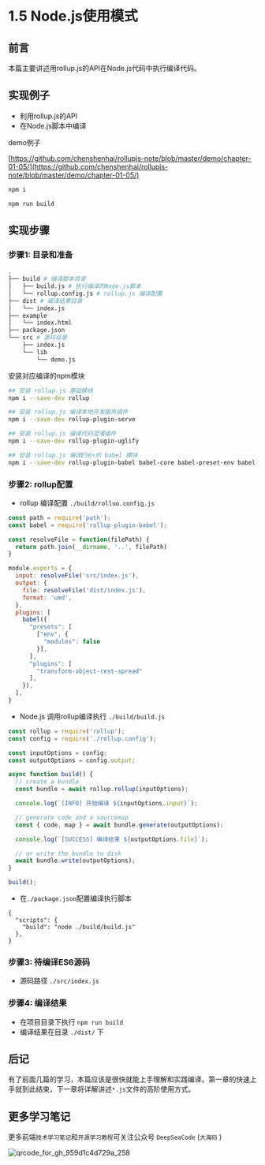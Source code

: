 # 1.5 Node.js使用模式

## 前言

本篇主要讲述用rollup.js的API在Node.js代码中执行编译代码。

## 实现例子
- 利用rollup.js的API
- 在Node.js脚本中编译

demo例子

[https://github.com/chenshenhai/rollupjs-note/blob/master/demo/chapter-01-05/](https://github.com/chenshenhai/rollupjs-note/blob/master/demo/chapter-01-05/)

```sh
npm i

npm run build
```

## 实现步骤

### 步骤1: 目录和准备

```sh
.
├── build # 编译脚本目录
│   ├── build.js # 执行编译的Node.js脚本
│   └── rollup.config.js # rollup.js 编译配置
├── dist # 编译结果目录
│   └── index.js
├── example
│   └── index.html
├── package.json
└── src # 源码目录
    ├── index.js
    └── lib
        └── demo.js
```

安装对应编译的npm模块

```sh
## 安装 rollup.js 基础模块
npm i --save-dev rollup 

## 安装 rollup.js 编译本地开发服务插件
npm i --save-dev rollup-plugin-serve

## 安装 rollup.js 编译代码混淆插件
npm i --save-dev rollup-plugin-uglify

## 安装 rollup.js 编译ES6+的 babel 模块
npm i --save-dev rollup-plugin-babel babel-core babel-preset-env babel-plugin-transform-object-rest-spread 
```



### 步骤2: rollup配置

- rollup 编译配置 `./build/rolluo.config.js`

```js
const path = require('path');
const babel = require('rollup-plugin-babel');

const resolveFile = function(filePath) {
  return path.join(__dirname, '..', filePath)
}

module.exports = {
  input: resolveFile('src/index.js'),
  output: {
    file: resolveFile('dist/index.js'),
    format: 'umd',
  }, 
  plugins: [
    babel({
      "presets": [
        ["env", {
          "modules": false
        }],
      ],
      "plugins": [
        "transform-object-rest-spread"
      ],
    }),
  ],
}
```

- Node.js 调用rollup编译执行 `./build/build.js`

```js
const rollup = require('rollup');
const config = require('./rollup.config');

const inputOptions = config;
const outputOptions = config.output;

async function build() {
  // create a bundle
  const bundle = await rollup.rollup(inputOptions);

  console.log(`[INFO] 开始编译 ${inputOptions.input}`);  

  // generate code and a sourcemap
  const { code, map } = await bundle.generate(outputOptions);

  console.log(`[SUCCESS] 编译结束 ${outputOptions.file}`);  

  // or write the bundle to disk
  await bundle.write(outputOptions);
}

build();
```

- 在`./package.json`配置编译执行脚本
```
{
  "scripts": {
    "build": "node ./build/build.js"
  },
}
```

### 步骤3: 待编译ES6源码

- 源码路径 `./src/index.js`


### 步骤4: 编译结果 

- 在项目目录下执行 `npm run build`
- 编译结果在目录 `./dist/` 下


## 后记

有了前面几篇的学习，本篇应该是很快就能上手理解和实践编译。第一章的快速上手就到此结束，下一章将详解讲述`*.js`文件的高阶使用方式。


## 更多学习笔记

更多前端`技术学习笔记`和`开源学习教程`可关注公众号 `DeepSeaCode`  (`大海码` ) 

![qrcode_for_gh_959d1c4d729a_258](https://user-images.githubusercontent.com/8216630/43264303-495bf52c-9118-11e8-85cd-4ec6fcc6d066.jpg)
